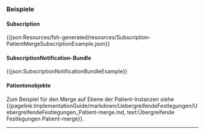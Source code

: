 ### Beispiele

#### Subscription

{{json:Resources/fsh-generated/resources/Subscription-PatientMergeSubscriptionExample.json}}

#### SubscriptionNotification-Bundle

{{json:SubscriptionNotificationBundleExample}}

#### Patientenobjekte

Zum Beispiel für den Merge auf Ebene der Patient-Instanzen siehe {{pagelink:ImplementationGuide/markdown/UebergreifendeFestlegungen/UebergreifendeFestlegungen_Patient-merge.md, text:Übergreifende Festlegungen Patient-merge}}.

---
